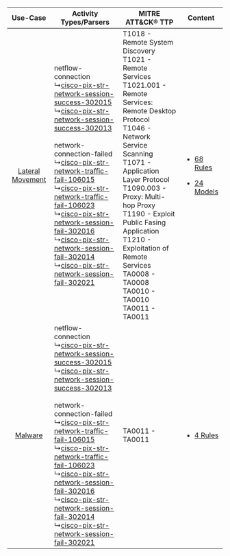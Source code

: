 |    Use-Case    | Activity Types/Parsers    | MITRE ATT&CK® TTP    | Content    |
|:----:| ---- | ---- | ---- |
| [Lateral Movement](../../../UseCases/uc_lateral_movement.md) |  netflow-connection<br> ↳[cisco-pix-str-network-session-success-302015](Ps/pC_ciscopixstrnetworksessionsuccess302015.md)<br> ↳[cisco-pix-str-network-session-success-302013](Ps/pC_ciscopixstrnetworksessionsuccess302013.md)<br><br> network-connection-failed<br> ↳[cisco-pix-str-network-traffic-fail-106015](Ps/pC_ciscopixstrnetworktrafficfail106015.md)<br> ↳[cisco-pix-str-network-traffic-fail-106023](Ps/pC_ciscopixstrnetworktrafficfail106023.md)<br> ↳[cisco-pix-str-network-session-fail-302016](Ps/pC_ciscopixstrnetworksessionfail302016.md)<br> ↳[cisco-pix-str-network-session-fail-302014](Ps/pC_ciscopixstrnetworksessionfail302014.md)<br> ↳[cisco-pix-str-network-session-fail-302021](Ps/pC_ciscopixstrnetworksessionfail302021.md)<br> | T1018 - Remote System Discovery<br>T1021 - Remote Services<br>T1021.001 - Remote Services: Remote Desktop Protocol<br>T1046 - Network Service Scanning<br>T1071 - Application Layer Protocol<br>T1090.003 - Proxy: Multi-hop Proxy<br>T1190 - Exploit Public Fasing Application<br>T1210 - Exploitation of Remote Services<br>TA0008 - TA0008<br>TA0010 - TA0010<br>TA0011 - TA0011<br> | [<ul><li>68 Rules</li></ul><ul><li>24 Models</li></ul>](RM/r_m_cisco_cisco_pix_Lateral_Movement.md) |
|          [Malware](../../../UseCases/uc_malware.md)          |  netflow-connection<br> ↳[cisco-pix-str-network-session-success-302015](Ps/pC_ciscopixstrnetworksessionsuccess302015.md)<br> ↳[cisco-pix-str-network-session-success-302013](Ps/pC_ciscopixstrnetworksessionsuccess302013.md)<br><br> network-connection-failed<br> ↳[cisco-pix-str-network-traffic-fail-106015](Ps/pC_ciscopixstrnetworktrafficfail106015.md)<br> ↳[cisco-pix-str-network-traffic-fail-106023](Ps/pC_ciscopixstrnetworktrafficfail106023.md)<br> ↳[cisco-pix-str-network-session-fail-302016](Ps/pC_ciscopixstrnetworksessionfail302016.md)<br> ↳[cisco-pix-str-network-session-fail-302014](Ps/pC_ciscopixstrnetworksessionfail302014.md)<br> ↳[cisco-pix-str-network-session-fail-302021](Ps/pC_ciscopixstrnetworksessionfail302021.md)<br> | TA0011 - TA0011<br>    | [<ul><li>4 Rules</li></ul>](RM/r_m_cisco_cisco_pix_Malware.md)    |